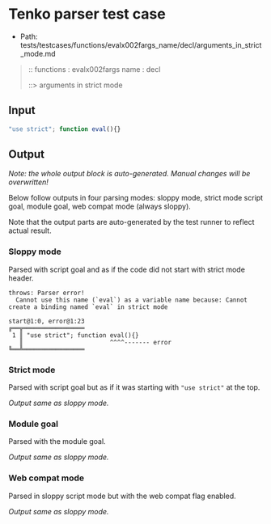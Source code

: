 # Tenko parser test case

- Path: tests/testcases/functions/evalx002fargs_name/decl/arguments_in_strict_mode.md

> :: functions : evalx002fargs name : decl
>
> ::> arguments in strict mode

## Input

`````js
"use strict"; function eval(){}
`````

## Output

_Note: the whole output block is auto-generated. Manual changes will be overwritten!_

Below follow outputs in four parsing modes: sloppy mode, strict mode script goal, module goal, web compat mode (always sloppy).

Note that the output parts are auto-generated by the test runner to reflect actual result.

### Sloppy mode

Parsed with script goal and as if the code did not start with strict mode header.

`````
throws: Parser error!
  Cannot use this name (`eval`) as a variable name because: Cannot create a binding named `eval` in strict mode

start@1:0, error@1:23
╔══╦═════════════════
 1 ║ "use strict"; function eval(){}
   ║                        ^^^^------- error
╚══╩═════════════════

`````

### Strict mode

Parsed with script goal but as if it was starting with `"use strict"` at the top.

_Output same as sloppy mode._

### Module goal

Parsed with the module goal.

_Output same as sloppy mode._

### Web compat mode

Parsed in sloppy script mode but with the web compat flag enabled.

_Output same as sloppy mode._
